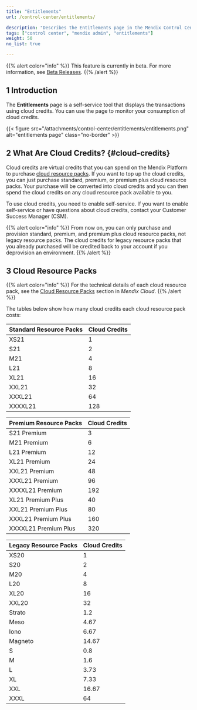 ```yaml
---
title: "Entitlements"
url: /control-center/entitlements/

description: "Describes the Entitlements page in the Mendix Control Center."
tags: ["control center", "mendix admin", "entitlements"]
weight: 50
no_list: true 

---
```


{{% alert color="info" %}}
This feature is currently in beta. For more information, see [Beta Releases](/releasenotes/beta-features/).
{{% /alert %}}

## 1 Introduction

The **Entitlements** page is a self-service tool that displays the transactions using cloud credits. You can use the page to monitor your consumption of cloud credits.

{{< figure src="/attachments/control-center/entitlements/entitlements.png" alt="entitlements page" class="no-border" >}}

## 2 What Are Cloud Credits? {#cloud-credits}

Cloud credits are virtual credits that you can spend on the Mendix Platform to purchase [cloud resource packs](/developerportal/deploy/mendix-cloud-deploy/#resource-pack). If you want to top up the cloud credits, you can just purchase standard, premium, or premium plus cloud resource packs. Your purchase will be converted into cloud credits and you can then spend the cloud credits on any cloud resource pack available to you.

To use cloud credits, you need to enable self-service. If you want to enable self-service or have questions about cloud credits, contact your Customer Success Manager (CSM).

{{% alert color="info" %}}
From now on, you can only purchase and provision standard, premium, and premium plus cloud resource packs, not legacy resource packs. The cloud credits for legacy resource packs that you already purchased will be credited back to your account if you deprovision an environment.
{{% /alert %}}

## 3 Cloud Resource Packs

{{% alert color="info" %}}
For the technical details of each cloud resource pack, see the [Cloud Resource Packs](/developerportal/deploy/mendix-cloud-deploy/#resource-pack) section in *Mendix Cloud*.
{{% /alert %}}

The tables below show how many cloud credits each cloud resource pack costs:

| Standard Resource Packs    | Cloud Credits |
| ------------------------------ | ------------- |
| XS21                           | 1             |
| S21                            | 2             |
| M21                            | 4             |
| L21                            | 8             |
| XL21                           | 16            |
| XXL21                          | 32            |
| XXXL21                         | 64            |
| XXXXL21                        | 128           |

|Premium Resource Packs                  | Cloud Credits |
| ------------------------------ | ------------- |
| S21 Premium                    | 3             |
| M21 Premium                    | 6             |
| L21 Premium                    | 12            |
| XL21 Premium                   | 24            |
| XXL21 Premium                  | 48            |
| XXXL21 Premium                 | 96            |
| XXXXL21 Premium                | 192           |
| XL21 Premium Plus              | 40            |
| XXL21 Premium Plus             | 80            |
| XXXL21 Premium Plus            | 160           |
| XXXXL21 Premium Plus           | 320           |

| Legacy Resource Packs | Cloud Credits |
| ------------------------------ | ------------- |
| XS20    | 1             |
| S20     | 2             |
| M20     | 4             |
| L20     | 8             |
| XL20    | 16            |
| XXL20   | 32            |
| Strato  | 1.2           |
| Meso    | 4.67          |
| Iono    | 6.67          |
| Magneto | 14.67         |
| S       | 0.8           |
| M       | 1.6           |
| L       | 3.73          |
| XL      | 7.33          |
| XXL     | 16.67         |
| XXXL    | 64            |
